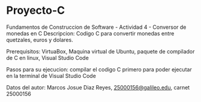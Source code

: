 # Proyecto-C
Fundamentos de Construccion de Software - Actividad 4 - Conversor de monedas en C
Descripcion: Codigo C para convertir monedas entre quetzales, euros y dolares.

Prerequisitos: VirtuaBox, Maquina virtual de Ubuntu, paquete de compilador de C en linux, Visual Studio Code

Pasos para su ejecucion: compilar el codigo C primero para poder ejecutar en la terminal de Visual Studio Code

Datos del autor: Marcos Josue Diaz Reyes, 25000156@galileo.edu, carnet 25000156
